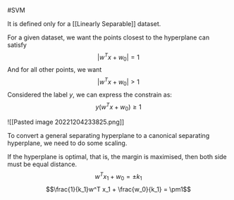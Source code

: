 #SVM 

It is defined only for a [[Linearly Separable]] dataset.

For a given dataset, we want the points closest to the hyperplane can satisfy
$$|w^Tx + w_0| = 1$$
And for all other points, we want
$$|w^Tx+w_0|>1$$
Considered the label $y$, we can express the constrain as:
$$y(w^Tx+w_0) \ge 1$$

![[Pasted image 20221204233825.png]]

To convert a general separating hyperplane to a canonical separating hyperplane, we need to do some scaling.


If the hyperplane is optimal, that is, the margin is maximised, then both side must be equal distance.
$$w^Tx_1 + w_0 = \pm k_1$$
$$\frac{1}{k_1}w^T x_1 + \frac{w_0}{k_1} = \pm1$$